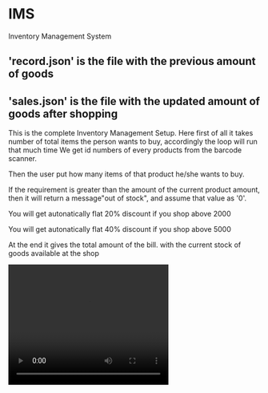 # IMS
Inventory Management System


## 'record.json'  is the file with the previous amount of goods
## 'sales.json'  is the file with the updated amount of goods after shopping 




This is the complete Inventory Management Setup. Here first of all it takes number of total items the person wants to buy, accordingly the loop will run that much time
We get id numbers of every products from the barcode scanner.

Then the user put how many items of that product he/she wants to buy.

If the requirement is greater than the amount of the current product amount, then it will return a message"out of stock", and assume that value as '0'. 

You will get autonatically flat 20% discount if you shop above 2000

You will get autonatically flat 40% discount if you shop above 5000

At the end it gives the total amount of the bill. with the current stock of goods available at the shop


<video width="320" height="240" autoplay>
  <source src="https://github.com/sayon-islam-23/IMS/blob/main/IMS.mp4" type="video/mp4">
</video>
